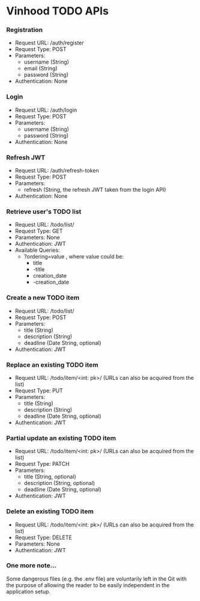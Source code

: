 # Vinhood TODO APIs

### Registration
- Request URL: /auth/register
- Request Type: POST
- Parameters:
	- username (String)
	- email (String)
	- password (String)
- Authentication: None

### Login
- Request URL: /auth/login
- Request Type: POST
- Parameters:
	- username (String)
	- password (String)
- Authentication: None

### Refresh JWT
- Request URL: /auth/refresh-token
- Request Type: POST
- Parameters:
	- refresh (String, the refresh JWT taken from the login API)
- Authentication: None

### Retrieve user's TODO list
- Request URL: /todo/list/
- Request Type: GET
- Parameters: None
- Authentication: JWT
- Available Queries:
	- ?ordering=value , where value could be:
		- title
		- -title
		- creation_date
		- -creation_date

### Create a new TODO item
- Request URL: /todo/list/
- Request Type: POST
- Parameters:
	- title (String)
	- description (String)
	- deadline (Date String, optional)
- Authentication: JWT

### Replace an existing TODO item
- Request URL: /todo/item/<int: pk>/ (URLs can also be acquired from the list)
- Request Type: PUT
- Parameters:
	- title (String)
	- description (String)
	- deadline (Date String, optional)
- Authentication: JWT

### Partial update an existing TODO item
- Request URL: /todo/item/<int: pk>/ (URLs can also be acquired from the list)
- Request Type: PATCH
- Parameters:
	- title (String, optional)
	- description (String, optional)
	- deadline (Date String, optional)
- Authentication: JWT

### Delete an existing TODO item
- Request URL: /todo/item/<int: pk>/ (URLs can also be acquired from the list)
- Request Type: DELETE
- Parameters: None
- Authentication: JWT

### One more note...
Some dangerous files (e.g. the .env file) are voluntarily left in the Git with the purpose
of allowing the reader to be easily independent in the application setup.